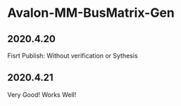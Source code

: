 # Avalon-MM-BusMatrix-Gen

## 2020.4.20
Fisrt Publish:
  Without verification or Sythesis

## 2020.4.21
Very Good! Works Well!
